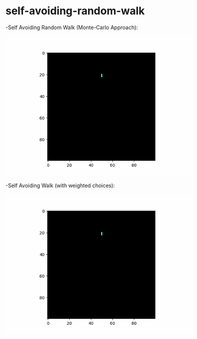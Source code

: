 # self-avoiding-random-walk
-Self Avoiding Random Walk (Monte-Carlo Approach):

![demo](https://github.com/theeemanuel/self-avoiding-random-walk/blob/main/sarw.gif)

-Self Avoiding Walk (with weighted choices):

![demo](https://github.com/theeemanuel/self-avoiding-random-walk/blob/main/saw_mc_w.gif)
